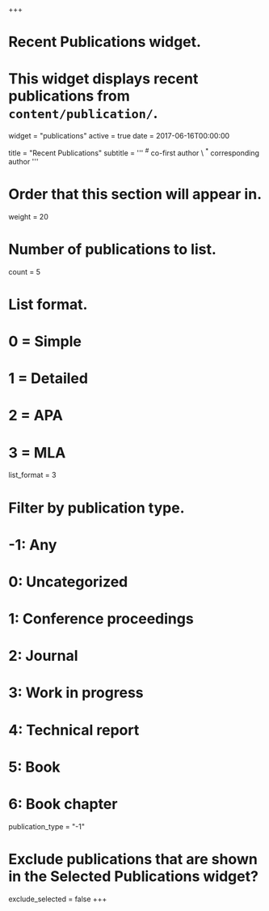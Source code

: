 +++
# Recent Publications widget.
# This widget displays recent publications from `content/publication/`.
widget = "publications"
active = true
date = 2017-06-16T00:00:00

title = "Recent Publications"
subtitle = '''
<sup>&#35;</sup> co-first author \\
<sup>&#42;</sup> corresponding author
'''

# Order that this section will appear in.
weight = 20

# Number of publications to list.
count = 5

# List format.
#   0 = Simple
#   1 = Detailed
#   2 = APA
#   3 = MLA
list_format = 3

# Filter by publication type.
# -1: Any
#  0: Uncategorized
#  1: Conference proceedings
#  2: Journal
#  3: Work in progress
#  4: Technical report
#  5: Book
#  6: Book chapter
publication_type = "-1"

# Exclude publications that are shown in the Selected Publications widget?
exclude_selected = false
+++

